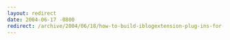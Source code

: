 ```yaml
---
layout: redirect
date: 2004-06-17 -0800
redirect: /archive/2004/06/18/how-to-build-iblogextension-plug-ins-for-rss-bandit.aspx/
---
```

